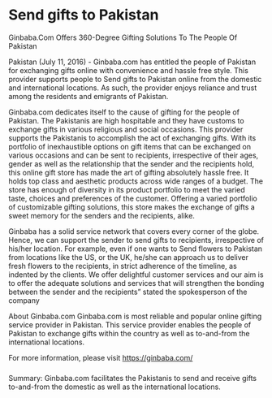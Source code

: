 # Send gifts to Pakistan

Ginbaba.Com Offers 360-Degree Gifting Solutions To The People Of Pakistan 

Pakistan (July 11, 2016) - Ginbaba.com has entitled the people of Pakistan for exchanging gifts online with convenience and hassle free style. This provider supports people to Send gifts to Pakistan online from the domestic and international locations. As such, the provider enjoys reliance and trust among the residents and emigrants of Pakistan. 

Ginbaba.com dedicates itself to the cause of gifting for the people of Pakistan. The Pakistanis are high hospitable and they have customs to exchange gifts in various religious and social occasions. This provider supports the Pakistanis to accomplish the act of exchanging gifts. With its portfolio of inexhaustible options on gift items that can be exchanged on various occasions and can be sent to recipients, irrespective of their ages, gender as well as the relationship that the sender and the recipients hold, this online gift store  has made the art of gifting absolutely  hassle free. It holds top class and aesthetic products across wide ranges of a budget. The store has enough of diversity in its product portfolio to meet the varied taste, choices and preferences of the customer. Offering a varied portfolio of customizable gifting solutions, this store makes the exchange of gifts a sweet memory for the senders and the recipients, alike.

Ginbaba has a solid service network that covers every corner of the globe. Hence, we can support the sender to send gifts to recipients, irrespective of  his/her location. For example, even if one wants to Send flowers to Pakistan from locations like the US, or the UK, he/she can approach us  to deliver fresh  flowers to the recipients, in strict adherence of the timeline, as indented by the clients. We offer delightful customer services and our aim is to offer the adequate solutions and services that will strengthen the bonding between the sender and the recipients” stated the spokesperson of the company

About Ginbaba.com 
Ginbaba.com is most reliable and popular online gifting service provider in Pakistan. This service provider enables the people of Pakistan to exchange gifts within the country as well as  to-and-from the international locations. 

For more information, please visit https://ginbaba.com/

###

Summary: 
Ginbaba.com facilitates the Pakistanis to send and receive gifts to-and-from the domestic as well as the international locations.  

